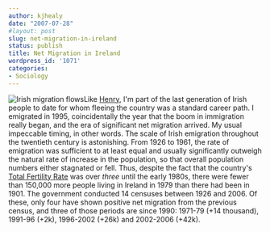```yaml
---
author: kjhealy
date: "2007-07-28"
#layout: post
slug: net-migration-in-ireland
status: publish
title: Net Migration in Ireland
wordpress_id: '1071'
categories:
- Sociology
---
```


![Irish migration flows](http://www.kieranhealy.org/files/misc/ireland-migration.png)Like [Henry](http://crookedtimber.org/2007/07/28/thousands-are-sailing/), I'm part of the last generation of Irish people to date for whom fleeing the country was a standard career path. I emigrated in 1995, coincidentally the year that the boom in immigration really began, and the era of significant net migration arrived. My usual impeccable timing, in other words. The scale of Irish emigration throughout the twentieth century is astonishing. From 1926 to 1961, the rate of emigration was sufficient to at least equal and usually significantly outweigh the natural rate of increase in the population, so that overall population numbers either stagnated or fell. Thus, despite the fact that the country's [Total Fertility Rate](http://en.wikipedia.org/wiki/Total_fertility_rate) was over *three* until the early 1980s, there were fewer than 150,000 more people living in Ireland in 1979 than there had been in 1901. The government conducted 14 censuses between 1926 and 2006. Of these, only four have shown positive net migration from the previous census, and three of those periods are since 1990: 1971-79 (+14 thousand), 1991-96 (+2k), 1996-2002 (+26k) and 2002-2006 (+42k).
